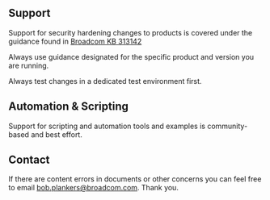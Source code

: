 ## Support
Support for security hardening changes to products is covered under the guidance found in [Broadcom KB 313142](https://knowledge.broadcom.com/external/article?legacyId=94398)

Always use guidance designated for the specific product and version you are running.

Always test changes in a dedicated test environment first.

## Automation & Scripting
Support for scripting and automation tools and examples is community-based and best effort.

## Contact
If there are content errors in documents or other concerns you can feel free to email bob.plankers@broadcom.com. Thank you.
